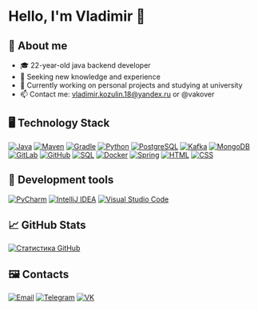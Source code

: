# Hello, I'm Vladimir 👋

## 📌 About me
- 🎓 22-year-old java backend developer
- 🌱 Seeking new knowledge and experience
- 💼 Currently working on personal projects and studying at university
- 📫 Contact me: vladimir.kozulin.18@yandex.ru or @vakover

## 🖥 Technology Stack
[![Java](https://img.shields.io/badge/Java-007396?style=for-the-badge&logo=java&logoColor=white)](https://www.java.com/)
[![Maven](https://img.shields.io/badge/Maven-007396?style=for-the-badge&logo=java&logoColor=white)](https://maven.apache.org/)
[![Gradle](https://img.shields.io/badge/Gradle-003B57?style=for-the-badge&logo=sql&logoColor=white)](https://gradle.org/)
[![Python](https://img.shields.io/badge/Python-3776AB?style=for-the-badge&logo=python&logoColor=white)](https://www.python.org/)
[![PostgreSQL](https://img.shields.io/badge/PostgreSQL-336791?style=for-the-badge&logo=postgresql&logoColor=white)](https://www.postgresql.org/)
[![Kafka](https://img.shields.io/badge/Kafka-E34F26?style=for-the-badge&logoColor=white)](https://kafka.apache.org/)
[![MongoDB](https://img.shields.io/badge/MongoDB-47A248?style=for-the-badge&logo=mongodb&logoColor=white)](https://www.mongodb.com/)
[![GitLab](https://img.shields.io/badge/GitHub-000000?style=for-the-badge&logo=github&logoColor=while)](https://github.com/)
[![GitHub](https://img.shields.io/badge/GitLab-FCA121?style=for-the-badge&logo=gitlab&logoColor=white)](https://about.gitlab.com/)
[![SQL](https://img.shields.io/badge/SQL-003B57?style=for-the-badge&logo=sql&logoColor=white)](https://en.wikipedia.org/wiki/SQL)
[![Docker](https://img.shields.io/badge/Docker-2496ED?style=for-the-badge&logo=docker&logoColor=white)](https://www.docker.com/)
[![Spring](https://img.shields.io/badge/Spring-6DB33F?style=for-the-badge&logo=spring&logoColor=white)](https://spring.io/)
[![HTML](https://img.shields.io/badge/HTML5-E34F26?style=for-the-badge&logo=html5&logoColor=white)](https://html.spec.whatwg.org/)
[![CSS](https://img.shields.io/badge/CSS3-1572B6?style=for-the-badge&logo=css3&logoColor=white)](https://www.w3.org/Style/CSS/Overview.en.html)


## 🔧 Development tools
[![PyCharm](https://img.shields.io/badge/PyCharm-000000?style=for-the-badge&logo=pycharm&logoColor=white)](https://www.jetbrains.com/pycharm/)
[![IntelliJ IDEA](https://img.shields.io/badge/IntelliJ_IDEA-000000?style=for-the-badge&logo=intellij-idea&logoColor=white)](https://www.jetbrains.com/idea/)
[![Visual Studio Code](https://img.shields.io/badge/Visual_Studio_Code-007ACC?style=for-the-badge&logo=visual-studio-code&logoColor=white)](https://code.visualstudio.com/)

## 📈 GitHub Stats
[![Статистика GitHub](https://github-readme-stats.vercel.app/api?username=VladimirKozulin&theme=radical)](https://github.com/anuraghazra/github-readme-stats)

## 🖼 Contacts
[![Email](https://img.shields.io/badge/Email-vladimir.kozulin.18%40yandex.ru-red?style=for-the-badge&logo=gmail)](mailto:vladimir.kozulin.18@yandex.ru)
[![Telegram](https://img.shields.io/badge/Telegram-%40vakover-blue?style=for-the-badge&logo=telegram)](https://t.me/vakover)
[![VK](https://img.shields.io/badge/VK-%40overlord16-9cf?style=for-the-badge&logo=vk)](https://vk.com/overlord16)
